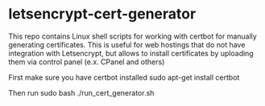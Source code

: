 # letsencrypt-cert-generator
This repo contains Linux shell scripts for working with certbot for manually generating certificates. This is useful for web hostings that do not have integration with Letsencrypt, but allows to install certificates by uploading them via control panel (e.x. CPanel and others)

First make sure you have certbot installed
sudo apt-get install certbot

Then run 
sudo bash ./run_cert_generator.sh
